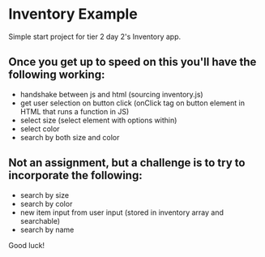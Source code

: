 Inventory Example
=================
Simple start project for tier 2 day 2's Inventory app.

Once you get up to speed on this you'll have the following working:
-----------------
* handshake between js and html (sourcing inventory.js)
* get user selection on button click (onClick tag on button element in HTML that runs a function in JS)
* select size (select element with options within)
* select color
* search by both size and color

Not an assignment, but a challenge is to try to incorporate the following:
-----------
* search by size
* search by color
* new item input from user input (stored in inventory array and searchable)
* search by name

Good luck!

